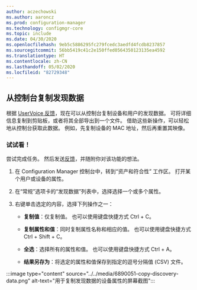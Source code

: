 ```yaml
---
author: aczechowski
ms.author: aaroncz
ms.prod: configuration-manager
ms.technology: configmgr-core
ms.topic: include
ms.date: 04/30/2020
ms.openlocfilehash: 9eb5c5886295fc279fcedc3aedfd4fcdb8237857
ms.sourcegitcommit: 56bb5419c41c2e150ffed0564350123135ea4592
ms.translationtype: HT
ms.contentlocale: zh-CN
ms.lasthandoff: 05/02/2020
ms.locfileid: "82729348"
---
```

## <a name="copy-discovery-data-from-the-console"></a><a name="bkmk_copydisco"></a> 从控制台复制发现数据

<!--6890051-->

根据 [UserVoice 反馈](https://configurationmanager.uservoice.com/forums/300492/suggestions/16866169)，现在可以从控制台复制设备和用户的发现数据。 可将详细信息复制到剪贴板，或者将其全部导出到一个文件。 借助这些新操作，可以轻松地从控制台获取此数据。 例如，先复制设备的 MAC 地址，然后再重置其映像。

### <a name="try-it-out"></a>试试看！

尝试完成任务。 然后发送[反馈](../../technical-preview-2003.md#bkmk_feedback)，并随附你对该功能的想法。

1. 在 Configuration Manager 控制台中，转到“资产和符合性”  工作区。 打开某个用户或设备的属性。

1. 在“常规”选项卡的“发现数据”列表中，选择选择一个或多个属性。  

1. 右键单击选定的内容，选择下列操作之一：

    - **复制值**：仅复制值。 也可以使用键盘快捷方式 Ctrl + C。  

    - **复制属性和值**：同时复制属性名称和相应的值。 也可以使用键盘快捷方式 Ctrl + Shift + C。   

    - **全选**：选择所有的属性和值。 也可以使用键盘快捷方式 Ctrl + A。  

    - **结果另存为**：将选定的属性和值保存到指定的逗号分隔值 (CSV) 文件。

:::image type="content" source="../../media/6890051-copy-discovery-data.png" alt-text="用于复制发现数据的设备属性的屏幕截图":::
